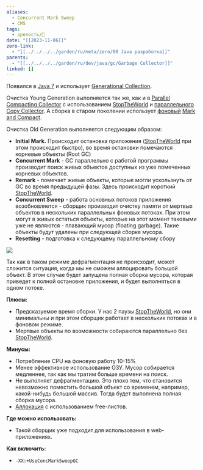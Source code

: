```yaml
---
aliases:
  - Concurrent Mark Sweep
  - CMS
tags:
  - зрелость/🌱
date: "[[2023-11-06]]"
zero-link:
  - "[[../../../../garden/ru/meta/zero/00 Java разработка]]"
parents:
  - "[[../../../../garden/ru/dev/java/gc/Garbage Collector]]"
linked: []
---
```

Появился в [Java 7](Java%207.md) и использует [Generational Collection](Generational%20Collection.md).

Очистка Young Generation выполняется так же, как и в [Parallel Compacting Collector](Parallel%20Compacting%20Collector.md) c использованием [StopTheWorld](StopTheWorld.md) и [параллельного](Parallel%20Collection.md) [Copy Collector](Copy%20Collector.md). А сборка в старом поколении использует [фоновый](Concurrent%20Collection.md) [Mark and Compact](Mark%20and%20Compact.md).

Очистка Old Generation выполняется следующим образом:
- **Initial Mark.** Происходит остановка приложения ([StopTheWorld](StopTheWorld.md) при этом происходит быстро), во время остановки помечаются корневые объекты (Root GC)
- **Concurrent Mark** - GC параллельно с работой программы производит поиск живых объектов доступных из уже помеченных корневых объектов.
- **Remark** - помечает живые объекты, которые могли ускользнуть от GC во время предыдущей фазы. Здесь происходит короткий [StopTheWorld](StopTheWorld.md).
- **Concurrent Sweep** - работа основных потоков приложения возобновляется - сборщик производит очистку памяти от мертвых объектов в нескольких параллельных фоновых потоках. При этом могут в живых остаться объекты, которые на этот момент таковыми уже не являются - плавающий мусор (floating garbage). Такие объекты будут удалены при следующей сборке мусора.
- **Resetting** - подготовка к следующему параллельному сбору

![](Pasted%20image%2020231107220238.png)

Так как в таком режиме дефрагментация не происходит, может сложится ситуация, когда мы не сможем аллоцировать большой объект. В этом случае будет запущена полная сборка мусора, которая приведет к полной остановке приложения, и будет выполняться в одном потоке. 

**Плюсы:**
- Предсказуемое время сборки. У нас 2 паузы [StopTheWorld](StopTheWorld.md), но они минимальны и при этом сборщик работает в нескольких потоках и в фоновом режиме.
- Мертвые объекты по возможности собираются параллельно без [StopTheWorld](StopTheWorld.md).

**Минусы:**
- Потребление CPU на фоновую работу 10-15%
- Менее эффективное использование ОЗУ. Мусор собирается медленнее, так как мы тратим больше времени на поиск.
- Не выполняет дефрагментацию. Это плохо тем, что становится невозможно поместить большой объект со временем, например, какой-нибудь большой массив. Тогда будет выполнена полная сборка мусора.
- [Аллокация](Аллокация.md) с использованием free-листов.

**Где можно использовать:**
- Такой сборщик уже подходит для использования в web-приложениях.

**Как включить:**
- `-XX:+UseConcMarkSweepGC`
